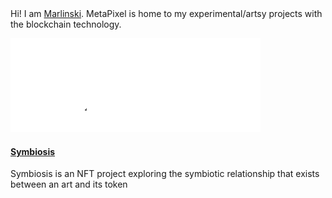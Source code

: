 <div style="text-align: right" class="nav"></div> <br/><br/>

Hi! I am <a href="https://marlinski.org/">Marlinski</a>. 
MetaPixel is home to my experimental/artsy projects with the blockchain technology. 

<div class="card">
  <img src="static/0.gif">
  <div class="container">
    <h4><a href="https://symbiosis.metapixel.art/" target="_blank"><b>Symbiosis</b></a></h4> 
    <p>Symbiosis is an NFT project exploring the symbiotic relationship that exists between an art and its token</p> 
  </div>
</div>
